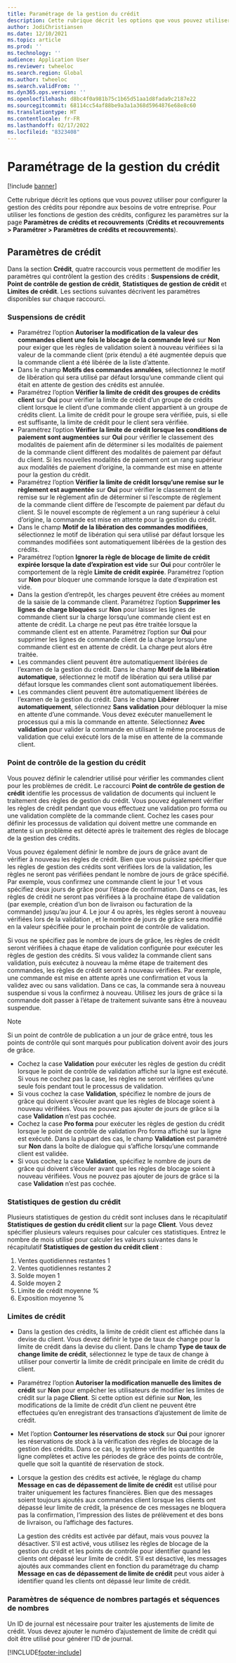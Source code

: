 ```yaml
---
title: Paramétrage de la gestion du crédit
description: Cette rubrique décrit les options que vous pouvez utiliser pour configurer la gestion des crédits pour répondre aux besoins de votre entreprise.
author: JodiChristiansen
ms.date: 12/10/2021
ms.topic: article
ms.prod: ''
ms.technology: ''
audience: Application User
ms.reviewer: twheeloc
ms.search.region: Global
ms.author: twheeloc
ms.search.validFrom: ''
ms.dyn365.ops.version: ''
ms.openlocfilehash: d8bc4f0a981b75c1b65d51aa1d8fada9c2187e22
ms.sourcegitcommit: 68114cc54af88be9a3a1a368d5964876e68e8c60
ms.translationtype: HT
ms.contentlocale: fr-FR
ms.lasthandoff: 02/17/2022
ms.locfileid: "8323408"
---
```

# <a name="credit-management-parameters-setup"></a>Paramétrage de la gestion du crédit

[!include [banner](../includes/banner.md)]

Cette rubrique décrit les options que vous pouvez utiliser pour configurer la gestion des crédits pour répondre aux besoins de votre entreprise. Pour utiliser les fonctions de gestion des crédits, configurez les paramètres sur la page **Paramètres de crédits et recouvrements** (**Crédits et recouvrements \> Paramétrer \> Paramètres de crédits et recouvrements**).

## <a name="credit-parameters"></a>Paramètres de crédit

Dans la section **Crédit**, quatre raccourcis vous permettent de modifier les paramètres qui contrôlent la gestion des crédits : **Suspensions de crédit**, **Point de contrôle de gestion de crédit**, **Statistiques de gestion de crédit** et **Limites de crédit**. Les sections suivantes décrivent les paramètres disponibles sur chaque raccourci.

### <a name="credit-holds"></a>Suspensions de crédit

- Paramétrez l’option **Autoriser la modification de la valeur des commandes client une fois le blocage de la commande levé** sur **Non** pour exiger que les règles de validation soient à nouveau vérifiées si la valeur de la commande client (prix étendu) a été augmentée depuis que la commande client a été libérée de la liste d’attente.
- Dans le champ **Motifs des commandes annulées**, sélectionnez le motif de libération qui sera utilisé par défaut lorsqu’une commande client qui était en attente de gestion des crédits est annulée.
- Paramétrez l’option **Vérifier la limite de crédit des groupes de crédits client** sur **Oui** pour vérifier la limite de crédit d’un groupe de crédits client lorsque le client d’une commande client appartient à un groupe de crédits client. La limite de crédit pour le groupe sera vérifiée, puis, si elle est suffisante, la limite de crédit pour le client sera vérifiée.
- Paramétrez l’option **Vérifier la limite de crédit lorsque les conditions de paiement sont augmentées** sur **Oui** pour vérifier le classement des modalités de paiement afin de déterminer si les modalités de paiement de la commande client diffèrent des modalités de paiement par défaut du client. Si les nouvelles modalités de paiement ont un rang supérieur aux modalités de paiement d’origine, la commande est mise en attente pour la gestion du crédit.
- Paramétrez l’option **Vérifier la limite de crédit lorsqu’une remise sur le règlement est augmentée** sur **Oui** pour vérifier le classement de la remise sur le règlement afin de déterminer si l’escompte de règlement de la commande client diffère de l’escompte de paiement par défaut du client. Si le nouvel escompte de règlement a un rang supérieur à celui d’origine, la commande est mise en attente pour la gestion du crédit.
- Dans le champ **Motif de la libération des commandes modifiées**, sélectionnez le motif de libération qui sera utilisé par défaut lorsque les commandes modifiées sont automatiquement libérées de la gestion des crédits.
- Paramétrez l’option **Ignorer la règle de blocage de limite de crédit expirée lorsque la date d’expiration est vide** sur **Oui** pour contrôler le comportement de la règle **Limite de crédit expirée**. Paramétrez l’option sur **Non** pour bloquer une commande lorsque la date d’expiration est vide.
- Dans la gestion d’entrepôt, les charges peuvent être créées au moment de la saisie de la commande client. Paramétrez l’option **Supprimer les lignes de charge bloquées** sur **Non** pour laisser les lignes de commande client sur la charge lorsqu’une commande client est en attente de crédit. La charge ne peut pas être traitée lorsque la commande client est en attente. Paramétrez l’option sur **Oui** pour supprimer les lignes de commande client de la charge lorsqu’une commande client est en attente de crédit. La charge peut alors être traitée.
- Les commandes client peuvent être automatiquement libérées de l’examen de la gestion du crédit. Dans le champ **Motif de la libération automatique**, sélectionnez le motif de libération qui sera utilisé par défaut lorsque les commandes client sont automatiquement libérées.
- Les commandes client peuvent être automatiquement libérées de l’examen de la gestion du crédit. Dans le champ **Libérer automatiquement**, sélectionnez **Sans validation** pour débloquer la mise en attente d’une commande. Vous devez exécuter manuellement le processus qui a mis la commande en attente. Sélectionnez **Avec validation** pour valider la commande en utilisant le même processus de validation que celui exécuté lors de la mise en attente de la commande client.

### <a name="credit-management-checkpoint"></a>Point de contrôle de la gestion du crédit

Vous pouvez définir le calendrier utilisé pour vérifier les commandes client pour les problèmes de crédit. Le raccourci **Point de contrôle de gestion de crédit** identifie les processus de validation de documents qui incluent le traitement des règles de gestion du crédit. Vous pouvez également vérifier les règles de crédit pendant que vous effectuez une validation pro forma ou une validation complète de la commande client. Cochez les cases pour définir les processus de validation qui doivent mettre une commande en attente si un problème est détecté après le traitement des règles de blocage de la gestion des crédits.

Vous pouvez également définir le nombre de jours de grâce avant de vérifier à nouveau les règles de crédit. Bien que vous puissiez spécifier que les règles de gestion des crédits sont vérifiées lors de la validation, les règles ne seront pas vérifiées pendant le nombre de jours de grâce spécifié. Par exemple, vous confirmez une commande client le jour 1 et vous spécifiez deux jours de grâce pour l’étape de confirmation. Dans ce cas, les règles de crédit ne seront pas vérifiées à la prochaine étape de validation (par exemple, création d’un bon de livraison ou facturation de la commande) jusqu’au jour 4. Le jour 4 ou après, les règles seront à nouveau vérifiées lors de la validation , et le nombre de jours de grâce sera modifié en la valeur spécifiée pour le prochain point de contrôle de validation.

Si vous ne spécifiez pas le nombre de jours de grâce, les règles de crédit seront vérifiées à chaque étape de validation configurée pour exécuter les règles de gestion des crédits. Si vous validez la commande client sans validation, puis exécutez à nouveau la même étape de traitement des commandes, les règles de crédit seront à nouveau vérifiées. Par exemple, une commande est mise en attente après une confirmation et vous la validez avec ou sans validation. Dans ce cas, la commande sera à nouveau suspendue si vous la confirmez à nouveau. Utilisez les jours de grâce si la commande doit passer à l’étape de traitement suivante sans être à nouveau suspendue.

> [!Note]
> Si un point de contrôle de publication a un jour de grâce entré, tous les points de contrôle qui sont marqués pour publication doivent avoir des jours de grâce.

- Cochez la case **Validation** pour exécuter les règles de gestion du crédit lorsque le point de contrôle de validation affiché sur la ligne est exécuté. Si vous ne cochez pas la case, les règles ne seront vérifiées qu’une seule fois pendant tout le processus de validation.
- Si vous cochez la case **Validation**, spécifiez le nombre de jours de grâce qui doivent s’écouler avant que les règles de blocage soient à nouveau vérifiées. Vous ne pouvez pas ajouter de jours de grâce si la case **Validation** n’est pas cochée.
- Cochez la case **Pro forma** pour exécuter les règles de gestion du crédit lorsque le point de contrôle de validation Pro forma affiché sur la ligne est exécuté. Dans la plupart des cas, le champ **Validation** est paramétré sur **Non** dans la boîte de dialogue qui s’affiche lorsqu’une commande client est validée.
- Si vous cochez la case **Validation**, spécifiez le nombre de jours de grâce qui doivent s’écouler avant que les règles de blocage soient à nouveau vérifiées. Vous ne pouvez pas ajouter de jours de grâce si la case **Validation** n’est pas cochée.

### <a name="credit-management-statistics"></a>Statistiques de gestion du crédit

Plusieurs statistiques de gestion du crédit sont incluses dans le récapitulatif **Statistiques de gestion du crédit client** sur la page **Client**. Vous devez spécifier plusieurs valeurs requises pour calculer ces statistiques. Entrez le nombre de mois utilisé pour calculer les valeurs suivantes dans le récapitulatif **Statistiques de gestion du crédit client** :

1. Ventes quotidiennes restantes 1
2. Ventes quotidiennes restantes 2
3. Solde moyen 1
4. Solde moyen 2
5. Limite de crédit moyenne %
6. Exposition moyenne %

### <a name="credit-limits"></a>Limites de crédit

- Dans la gestion des crédits, la limite de crédit client est affichée dans la devise du client. Vous devez définir le type de taux de change pour la limite de crédit dans la devise du client. Dans le champ **Type de taux de change limite de crédit**, sélectionnez le type de taux de change à utiliser pour convertir la limite de crédit principale en limite de crédit du client.
- Paramétrez l’option **Autoriser la modification manuelle des limites de crédit** sur **Non** pour empêcher les utilisateurs de modifier les limites de crédit sur la page **Client**. Si cette option est définie sur **Non**, les modifications de la limite de crédit d’un client ne peuvent être effectuées qu’en enregistrant des transactions d’ajustement de limite de crédit.
- Met l’option **Contourner les réservations de stock** sur **Oui** pour ignorer les réservations de stock à la vérification des règles de blocage de la gestion des crédits. Dans ce cas, le système vérifie les quantités de ligne complètes et active les périodes de grâce des points de contrôle, quelle que soit la quantité de réservation de stock.
- Lorsque la gestion des crédits est activée, le réglage du champ **Message en cas de dépassement de limite de crédit** est utilisé pour traiter uniquement les factures financières. Bien que des messages soient toujours ajoutés aux commandes client lorsque les clients ont dépassé leur limite de crédit, la présence de ces messages ne bloquera pas la confirmation, l’impression des listes de prélèvement et des bons de livraison, ou l’affichage des factures.

    La gestion des crédits est activée par défaut, mais vous pouvez la désactiver. S’il est activé, vous utilisez les règles de blocage de la gestion du crédit et les points de contrôle pour identifier quand les clients ont dépassé leur limite de crédit. S’il est désactivé, les messages ajoutés aux commandes client en fonction du paramétrage du champ **Message en cas de dépassement de limite de crédit** peut vous aider à identifier quand les clients ont dépassé leur limite de crédit.

### <a name="number-sequences-and-shared-number-sequence-parameters"></a>Paramètres de séquence de nombres partagés et séquences de nombres

Un ID de journal est nécessaire pour traiter les ajustements de limite de crédit. Vous devez ajouter le numéro d’ajustement de limite de crédit qui doit être utilisé pour générer l’ID de journal.


[!INCLUDE[footer-include](../../includes/footer-banner.md)]
